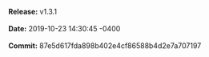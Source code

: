 **Release:** 
v1.3.1
<br><br>**Date:** 
2019-10-23 14:30:45 -0400
<br><br>**Commit:** 
87e5d617fda898b402e4cf86588b4d2e7a707197
